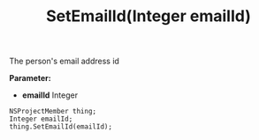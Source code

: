 ﻿---
uid: crmscript_ref_NSProjectMember_SetEmailId
title: SetEmailId(Integer emailId)
intellisense: NSProjectMember.SetEmailId
keywords: NSProjectMember, GetEmailId
so.topic: reference
---

The person's email address id

**Parameter:** 
 - **emailId** Integer

```crmscript
NSProjectMember thing;
Integer emailId;
thing.SetEmailId(emailId);
```

